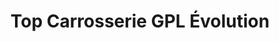 ---
title: "Top Carrosserie GPL Évolution"
url: /bonchamp-les-laval/top-carrosserie-gpl-evolution/
shop: réparation de voitures
---